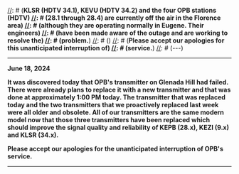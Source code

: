 [//]: # (---)
[//]: # (**December 28, 2021**)
[//]: # ()
[//]: # (**KLSR (HDTV 34.1), KEVU (HDTV 34.2) and the four OPB stations (HDTV)
[//]: # (28.1 through 28.4) are currently off the air in the Florence area)
[//]: # (although they are operating normally in Eugene.  Their engineers)
[//]: # (have been made aware of the outage and are working to resolve the)
[//]: # (problem.**)
[//]: # ()
[//]: # (**Please accept our apologies for this unanticipated interruption of)
[//]: # (service.**)
[//]: # (---)

---
**June 18, 2024**

**It was discovered today that OPB's transmitter on Glenada Hill had
failed.  There were already plans to replace it with a new transmitter
and that was done at approximately 1:00 PM today.  The transmitter
that was replaced today and the two transmitters that we proactively
replaced last week were all older and obsolete.  All of our
transmitters are the same modern model now that those three
transmitters have been replaced which should improve the signal
quality and reliability of KEPB (28.x), KEZI (9.x) and KLSR (34.x).**

**Please accept our apologies for the unanticipated interruption of
OPB's service.**

---
